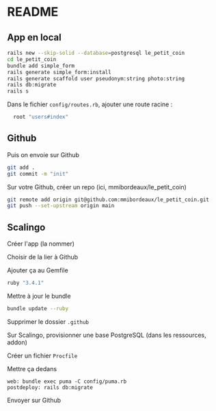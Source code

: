 # README

## App en local 

```bash
rails new --skip-solid --database=postgresql le_petit_coin
cd le_petit_coin
bundle add simple_form
rails generate simple_form:install
rails generate scaffold user pseudonym:string photo:string
rails db:migrate
rails s
```

Dans le fichier `config/routes.rb`, ajouter une route racine : 

```ruby
  root "users#index"
```

## Github

Puis on envoie sur Github
```bash
git add .
git commit -m "init"
```

Sur votre Github, créer un repo (ici, mmibordeaux/le_petit_coin)
```bash
git remote add origin git@github.com:mmibordeaux/le_petit_coin.git
git push --set-upstream origin main
```

## Scalingo

Créer l'app (la nommer)

Choisir de la lier à Github


Ajouter ça au Gemfile 

```rb
ruby "3.4.1"
```

Mettre à jour le bundle 
```bash
bundle update --ruby
```

Supprimer le dossier `.github`

Sur Scalingo, provisionner une base PostgreSQL (dans les ressources, addon)

Créer un fichier `Procfile`

Mettre ça dedans 
```
web: bundle exec puma -C config/puma.rb
postdeploy: rails db:migrate
```

Envoyer sur Github